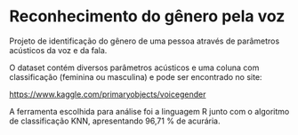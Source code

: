 # Reconhecimento do gênero pela voz

Projeto de identificação do gênero de uma pessoa através de parâmetros acústicos da voz e da fala.

O dataset contém diversos parâmetros acústicos e uma coluna com classificação (feminina ou masculina) e pode ser encontrado no site:

https://www.kaggle.com/primaryobjects/voicegender

A ferramenta escolhida para análise foi a linguagem R junto com o algoritmo de classificação KNN, apresentando 96,71 % de acurária. 
